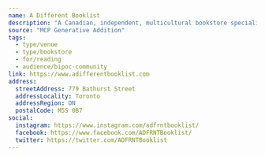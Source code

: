 ```yaml
---
name: A Different Booklist
description: "A Canadian, independent, multicultural bookstore specializing in books from the African Caribbean Diaspora and the Global South."
source: "MCP Generative Addition"
tags:
  - type/venue
  - type/bookstore
  - for/reading
  - audience/bipoc-community
link: https://www.adifferentbooklist.com
address:
  streetAddress: 779 Bathurst Street
  addressLocality: Toronto
  addressRegion: ON
  postalCode: M5S 0B7
social:
  instagram: https://www.instagram.com/adfrntbooklist/
  facebook: https://www.facebook.com/ADFRNTBooklist/
  twitter: https://twitter.com/ADFRNTBooklist
---
```

